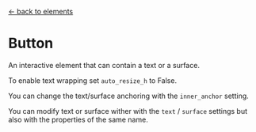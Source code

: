 [<- back to elements](../elements.md)

# Button

An interactive element that can contain a text or a surface.

To enable text wrapping set `auto_resize_h` to False.

You can change the text/surface anchoring with the `inner_anchor` setting.

You can modify text or surface wither with the `text` / `surface` settings but also with the properties of the same name.